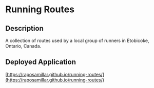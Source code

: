 # Running Routes

## Description
A collection of routes used by a local group of runners in Etobicoke, Ontario, Canada.

## Deployed Application
[https://raposamillar.github.io/running-routes/](https://raposamillar.github.io/running-routes/)